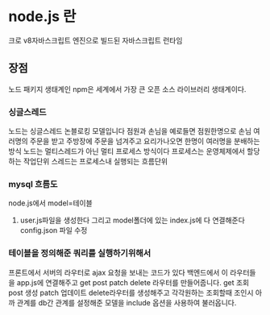# node.js 란
크로 v8자바스크립트 엔진으로 빌드된 자바스크립트 런타임
## 장점
노드 패키지 생태계인 npm은 세계에서 가장 큰 오픈 소스 라이브러리 생태계이다.

### 싱글스레드
노드는 싱글스레드 논블로킹 모델입니다
점원과 손님을 예로들면 점원한명으로 손님 여러명의 주문을 받고 주방장에 주문을 넘겨주고 요리가나오면 한명이 여러명을 분배하는방식
노드는 멀티스레드가 아닌 멀티 프로세스 방식이다
프로세스는 운영체제에서 할당하는 작업단위 스레드는 프로세스내 실행되는 흐름단위


### mysql 흐름도
node.js에서 model=테이블 
1. user.js파일을 생성한다 그리고 model폴더에 있는 index.js에 다 연결해준다
config.json 파일 수정


### 테이블을 정의해준 쿼리를 실행하기위해서 
프론트에서 
서버의 라우터로 ajax 요청을 보내는 코드가 있다
백엔드에서
이 라우터들을 app.js에 연결해주고 get post patch delete  라우터를 만들어줍니다.
get 조회 post 생성 patch 업데이트 delete라우터를 생성해주고 각각원하는 조회할때 조인시
아까 관계를 db간 관계를 설정해준 모델을 include 옵션을 사용하여 불러옵니다. 
